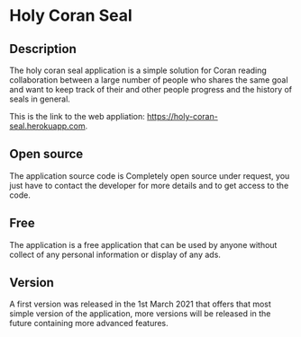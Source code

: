 # Holy Coran Seal

## Description

The holy coran seal application is a simple solution for Coran reading collaboration between a large number of people who shares the same goal and want to keep track of their and other people progress and the history of seals in general.

This is the link to the web appliation: https://holy-coran-seal.herokuapp.com.

## Open source

The application source code is Completely open source under request, you just have to contact the developer for more details and to get access to the code.

## Free

The application is a free application that can be used by anyone without collect of any personal information or display of any ads.

## Version

A first version was released in the 1st March 2021 that offers that most simple version of the application, more versions will be released in the future containing more advanced features.


